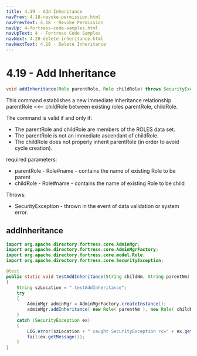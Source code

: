 ```yaml
---
title: 4.19 - Add Inheritance
navPrev: 4.18-revoke-permission.html
navPrevText: 4.18 - Revoke Permission
navUp: 4-fortress-code-samples.html
navUpText: 4 - Fortress Code Samples
navNext: 4.20-delete-inheritance.html
navNextText: 4.20 - Delete Inheritance
---
```


# 4.19 - Add Inheritance

```java
void addInheritance(Role parentRole, Role childRole) throws SecurityException
```

This command establishes a new immediate inheritance relationship parentRole <<-- childRole between existing roles parentRole, childRole.

The command is valid if and only if:
- The parentRole and childRole are members of the ROLES data set.
- The parentRole is not an immediate ascendant of childRole.
- The childRole does not properly inherit parentRole (in order to avoid cycle creation).

required parameters:
- parentRole - Role#name - contains the name of existing Role to be parent
- childRole - Role#name - contains the name of existing Role to be child

Throws:
- SecurityException - thrown in the event of data validation or system error.

## addInheritance

```java
import org.apache.directory.fortress.core.AdminMgr;
import org.apache.directory.fortress.core.AdminMgrFactory;
import org.apache.directory.fortress.core.model.Role;
import org.apache.directory.fortress.core.SecurityException;

@test
public static void testAddInheritance(String childNm, String parentNm)
{
    String szLocation = ".testAddInheritance";
    try
    {
        AdminMgr adminMgr = AdminMgrFactory.createInstance();
        adminMgr.addInheritance( new Role( parentNm ), new Role( childNm ) );
    }
    catch (SecurityException ex)
    {
        LOG.error(szLocation + " caught SecurityException rc=" + ex.getErrorId() + ", msg=" + ex.getMessage(), ex);
        fail(ex.getMessage());
    }
}
```
